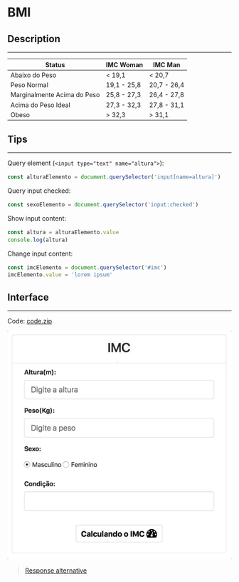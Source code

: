 # BMI

## Description
---

| Status | IMC Woman | IMC Man |
|-|-|-|
| Abaixo do Peso | < 19,1 | < 20,7 |
| Peso Normal | 19,1 - 25,8 | 20,7 - 26,4 |
| Marginalmente Acima do Peso | 25,8 - 27,3 | 26,4 - 27,8 |
| Acima do Peso Ideal | 27,3 - 32,3 | 27,8 - 31,1 |
| Obeso | > 32,3 | > 31,1 |

## Tips
---

Query element (`<input type="text" name="altura">`):
```js
const alturaElemento = document.querySelector('input[name=altura]')
```

Query input checked:
```js
const sexoElemento = document.querySelector('input:checked')
```

Show input content:
```js
const altura = alturaElemento.value
console.log(altura)
```

Change input content:
```js
const imcElemento = document.querySelector('#imc')
imcElemento.value = 'lorem ipsum'
```

## Interface
---

Code: [code.zip](code.zip)

![](assets/layout.gif)

> [Response alternative](code-response/)